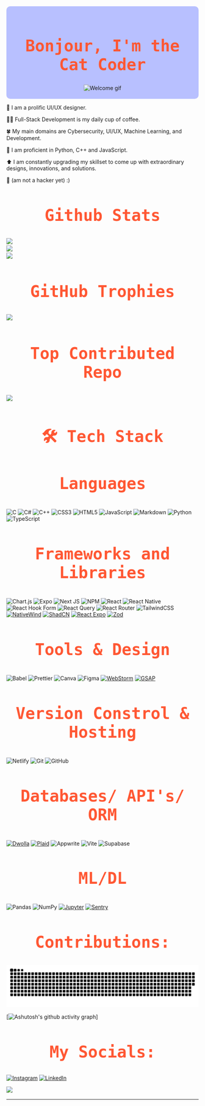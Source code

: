 <head>
  <link rel="preconnect" href="https://fonts.googleapis.com">
  <link rel="preconnect" href="https://fonts.gstatic.com" crossorigin>
  <link href="https://fonts.googleapis.com/css2?family=Inconsolata:wght@200..900&display=swap" rel="stylesheet">
</head>

<div align="center" style="background-color: #B8C0FF; padding: 20px; border-radius: 10px;">
  <h1 style="font-size: 3em; font-family: 'Inconsolata', monospace; color: #FF5733; text-align: center;">
    Bonjour, I'm the Cat Coder
  </h1>
  <img src="https://i.giphy.com/media/v1.Y2lkPTc5MGI3NjExbGpsbnBocnY3eTgycDVlb3JyYjNlcjNneTQ4NGhudG1vN240bjRmdCZlcD12MV9pbnRlcm5hbF9naWZfYnlfaWQmY3Q9Zw/bTVH8Xo4Wo0alEs2fW/giphy.gif" width="650" height="300" alt="Welcome gif">
</div>

🎨 I am a prolific UI/UX designer.

🧑‍💻 Full-Stack Development is my daily cup of coffee.

🍀 My main domains are Cybersecurity, UI/UX, Machine Learning, and Development.

🐍 I am proficient in Python, C++ and JavaScript.

⬆️ I am constantly upgrading my skillset to come up with extraordinary designs, innovations, and solutions.

🌟 (am not a hacker yet) :)

<h2 style="font-size: 3em; font-family: 'Inconsolata', monospace; color: #FF5733; text-align: center;">
  Github Stats
</h2>

<!--![](https://github-readme-stats.vercel.app/api?username=aditisahu1234&theme=radical&hide_border=false&include_all_commits=true&count_private=true))<br/>
![](https://github-readme-streak-stats.herokuapp.com/?user=aditisahu1234&theme=radical&hide_border=false)<br/>
![](https://github-readme-stats.vercel.app/api/top-langs/?username=aditisahu1234&theme=radical&hide_border=false&include_all_commits=true&count_private=true&layout=compact)-->

![](https://github-readme-stats.vercel.app/api?username=aditisahu1234&theme=calm_pink&hide_border=false&include_all_commits=true&count_private=true)<br/>
![](https://github-readme-streak-stats.herokuapp.com/?user=aditisahu1234&theme=calm_pink&hide_border=false)<br/>
![](https://github-readme-stats.vercel.app/api/top-langs/?username=aditisahu1234&theme=calm_pink&hide_border=false&include_all_commits=true&count_private=true&layout=compact)


<h2 style="font-size: 3em; font-family: 'Inconsolata', monospace; color: #FF5733; text-align: center;">
  GitHub Trophies
</h2>

![](https://github-profile-trophy.vercel.app/?username=aditisahu1234&theme=radical&no-frame=false&no-bg=false&margin-w=4)

<h2 style="font-size: 3em; font-family: 'Inconsolata', monospace; color: #FF5733; text-align: center;">
   Top Contributed Repo
</h2>

![](https://github-contributor-stats.vercel.app/api?username=aditisahu1234&limit=5&theme=calm_pink&combine_all_yearly_contributions=true)

<!--![Total Contributions](https://github-readme-stats.vercel.app/api?username=aditisahu1234&show_icons=true&count_private=true&hide=prs&theme=radical)

![GitHub Streak](https://github-readme-streak-stats.herokuapp.com/?user=aditisahu1234&theme=radical)

![Top Languages](https://github-readme-stats.vercel.app/api/top-langs/?username=aditisahu1234&layout=compact&theme=radical)-->

<h2 style="font-size: 3em; font-family: 'Inconsolata', monospace; color: #FF5733; text-align: center;">
  🛠️ Tech Stack
</h2>

<h3 style="font-size: 3em; font-family: 'Inconsolata', monospace; color: #FF5733; text-align: center;">
  Languages
</h3>

![C](https://img.shields.io/badge/c-%2300599C.svg?style=for-the-badge&logo=c&logoColor=white) 
![C#](https://img.shields.io/badge/c%23-%23239120.svg?style=for-the-badge&logo=csharp&logoColor=white) 
![C++](https://img.shields.io/badge/c++-%2300599C.svg?style=for-the-badge&logo=c%2B%2B&logoColor=white) 
![CSS3](https://img.shields.io/badge/css3-%231572B6.svg?style=for-the-badge&logo=css3&logoColor=white) 
![HTML5](https://img.shields.io/badge/html5-%23E34F26.svg?style=for-the-badge&logo=html5&logoColor=white) 
![JavaScript](https://img.shields.io/badge/javascript-%23323330.svg?style=for-the-badge&logo=javascript&logoColor=%23F7DF1E) 
![Markdown](https://img.shields.io/badge/markdown-%23000000.svg?style=for-the-badge&logo=markdown&logoColor=white) 
![Python](https://img.shields.io/badge/python-3670A0?style=for-the-badge&logo=python&logoColor=ffdd54) 
![TypeScript](https://img.shields.io/badge/typescript-%23007ACC.svg?style=for-the-badge&logo=typescript&logoColor=white)

<!--
[![XML](https://img.shields.io/badge/XML-FF8C00?style=flat&logo=xml&logoColor=white)](https://www.w3.org/XML/)-->

<h3 style="font-size: 3em; font-family: 'Inconsolata', monospace; color: #FF5733; text-align: center;">
  Frameworks and Libraries
</h3>

 ![Chart.js](https://img.shields.io/badge/chart.js-F5788D.svg?style=for-the-badge&logo=chart.js&logoColor=white) 
 ![Expo](https://img.shields.io/badge/expo-1C1E24?style=for-the-badge&logo=expo&logoColor=#D04A37) 
 ![Next JS](https://img.shields.io/badge/Next-black?style=for-the-badge&logo=next.js&logoColor=white) 
 ![NPM](https://img.shields.io/badge/NPM-%23CB3837.svg?style=for-the-badge&logo=npm&logoColor=white) 
 ![React](https://img.shields.io/badge/react-%2320232a.svg?style=for-the-badge&logo=react&logoColor=%2361DAFB)
 ![React Native](https://img.shields.io/badge/react_native-%2320232a.svg?style=for-the-badge&logo=react&logoColor=%2361DAFB) 
 ![React Hook Form](https://img.shields.io/badge/React%20Hook%20Form-%23EC5990.svg?style=for-the-badge&logo=reacthookform&logoColor=white) 
 ![React Query](https://img.shields.io/badge/-React%20Query-FF4154?style=for-the-badge&logo=react%20query&logoColor=white) 
 ![React Router](https://img.shields.io/badge/React_Router-CA4245?style=for-the-badge&logo=react-router&logoColor=white) 
 ![TailwindCSS](https://img.shields.io/badge/tailwindcss-%2338B2AC.svg?style=for-the-badge&logo=tailwind-css&logoColor=white) 
[![NativeWind](https://img.shields.io/badge/NativeWind-61DAFB?style=flat&logo=react&logoColor=black)](https://www.nativewind.dev/)
[![ShadCN](https://img.shields.io/badge/ShadCN-000000?style=flat&logo=github&logoColor=white)](https://github.com/shadcn/ui)
 [![React Expo](https://img.shields.io/badge/Expo-000020?style=flat&logo=expo&logoColor=white)](https://expo.dev/)
 [![Zod](https://img.shields.io/badge/Zod-2C7B76?style=flat&logo=typescript&logoColor=white)](https://zod.dev/)
 
<!--![React](https://img.shields.io/badge/React-61DAFB?style=flat&logo=react&logoColor=black)
![Next.js](https://img.shields.io/badge/Next.js-000000?style=flat&logo=next.js&logoColor=white)
[![TailwindCSS](https://img.shields.io/badge/TailwindCSS-06B6D4?style=flat&logo=tailwind-css&logoColor=white)](https://tailwindcss.com/)

[![React Native](https://img.shields.io/badge/React_Native-20232A?style=flat&logo=react&logoColor=61DAFB)](https://reactnative.dev/)
[![React Expo](https://img.shields.io/badge/Expo-000020?style=flat&logo=expo&logoColor=white)](https://expo.dev/)
[![npm](https://img.shields.io/badge/npm-CB3837?style=flat&logo=npm&logoColor=white)](https://www.npmjs.com/)-->


<h3 style="font-size: 3em; font-family: 'Inconsolata', monospace; color: #FF5733; text-align: center;">
  Tools & Design
</h3>

![Babel](https://img.shields.io/badge/Babel-F9DC3e?style=for-the-badge&logo=babel&logoColor=black)
![Prettier](https://img.shields.io/badge/prettier-%23F7B93E.svg?style=for-the-badge&logo=prettier&logoColor=black)
![Canva](https://img.shields.io/badge/Canva-%2300C4CC.svg?style=for-the-badge&logo=Canva&logoColor=white) 
![Figma](https://img.shields.io/badge/figma-%23F24E1E.svg?style=for-the-badge&logo=figma&logoColor=white) 
[![WebStorm](https://img.shields.io/badge/WebStorm-000000?style=flat&logo=jetbrains&logoColor=white)](https://www.jetbrains.com/webstorm/)
[![GSAP](https://img.shields.io/badge/GSAP-88CE02?style=flat&logo=greensock&logoColor=white)](https://greensock.com/)
<!--[![Vite](https://img.shields.io/badge/Vite-646CFF?style=flat&logo=vite&logoColor=white)](https://vitejs.dev/)-->


<h3 style="font-size: 3em; font-family: 'Inconsolata', monospace; color: #FF5733; text-align: center;">
  Version Constrol & Hosting
</h3>

 ![Netlify](https://img.shields.io/badge/netlify-%23000000.svg?style=for-the-badge&logo=netlify&logoColor=#00C7B7)
  ![Git](https://img.shields.io/badge/git-%23F05033.svg?style=for-the-badge&logo=git&logoColor=white) 
  ![GitHub](https://img.shields.io/badge/github-%23121011.svg?style=for-the-badge&logo=github&logoColor=white)
<!--
[![Vercel](https://img.shields.io/badge/Vercel-000000?style=flat&logo=vercel&logoColor=white)](https://vercel.com/)-->

<h3 style="font-size: 3em; font-family: 'Inconsolata', monospace; color: #FF5733; text-align: center;">
  Databases/ API's/ ORM
</h3>

[![Dwolla](https://img.shields.io/badge/Dwolla-00B1B2?style=flat&logo=dwolla&logoColor=white)](https://www.dwolla.com/)
[![Plaid](https://img.shields.io/badge/Plaid-3D6B72?style=flat&logo=plaid&logoColor=white)](https://plaid.com/)
![Appwrite](https://img.shields.io/badge/Appwrite-%23FD366E.svg?style=for-the-badge&logo=appwrite&logoColor=white)
![Vite](https://img.shields.io/badge/vite-%23646CFF.svg?style=for-the-badge&logo=vite&logoColor=white) 
![Supabase](https://img.shields.io/badge/Supabase-3ECF8E?style=for-the-badge&logo=supabase&logoColor=white)

<h3 style="font-size: 3em; font-family: 'Inconsolata', monospace; color: #FF5733; text-align: center;">
  ML/DL
</h3>

![Pandas](https://img.shields.io/badge/pandas-%23150458.svg?style=for-the-badge&logo=pandas&logoColor=white) 
![NumPy](https://img.shields.io/badge/numpy-%23013243.svg?style=for-the-badge&logo=numpy&logoColor=white)
[![Jupyter](https://img.shields.io/badge/Jupyter-F37626?style=flat&logo=jupyter&logoColor=white)](https://jupyter.org/)
[![Sentry](https://img.shields.io/badge/Sentry-362D59?style=flat&logo=sentry&logoColor=white)](https://sentry.io/)

<h2 style="font-size: 3em; font-family: 'Inconsolata', monospace; color: #FF5733; text-align: center;">
  Contributions:
</h2>
<picture>
  <source media="(prefers-color-scheme: dark)" srcset="https://raw.githubusercontent.com/aditisahu1234/aditisahu1234/output/github-snake-dark.svg" />
  <source media="(prefers-color-scheme: light)" srcset="https://raw.githubusercontent.com/aditisahu1234/aditisahu1234/output/github-snake.svg" />
  <img alt="github-snake" src="https://raw.githubusercontent.com/aditisahu1234/aditisahu1234/output/github-snake.svg" />
</picture>

<!--[![Pandas](https://img.shields.io/badge/Pandas-150458?style=flat&logo=pandas&logoColor=white)](https://pandas.pydata.org/)
[![Chart.js](https://img.shields.io/badge/Chart.js-FE3B00?style=flat&logo=chart.js&logoColor=white)](https://www.chartjs.org/)
[![NumPy](https://img.shields.io/badge/NumPy-013243?style=flat&logo=numpy&logoColor=white)](https://numpy.org/)-->


[![Ashutosh's github activity graph](https://github-readme-activity-graph.vercel.app/graph?username=aditisahu1234&bg_color=282024&color=5a9e4c&line=4c9e5d&point=3e413f&area=true&hide_border=true)]

<h2 style="font-size: 3em; font-family: 'Inconsolata', monospace; color: #FF5733; text-align: center;">
  My Socials:
</h2>

[![Instagram](https://img.shields.io/badge/Instagram-%23E4405F.svg?logo=Instagram&logoColor=white)](https://instagram.com/aditisahumeowmeow) [![LinkedIn](https://img.shields.io/badge/LinkedIn-%230077B5.svg?logo=linkedin&logoColor=white)](https://linkedin.com/in/aditi-sahu-developer) 

[![](https://visitcount.itsvg.in/api?id=aditisahu1234&icon=2&color=9)](https://visitcount.itsvg.in)



<!--
**aditisahu1234/aditisahu1234** is a ✨ _special_ ✨ repository because its `README.md` (this file) appears on your GitHub profile.

Here are some ideas to get you started:

- 🔭 I’m currently working on ...
- 🌱 I’m currently learning ...
- 👯 I’m looking to collaborate on ...
- 🤔 I’m looking for help with ...
- 💬 Ask me about ...
- 📫 How to reach me: ...
- 😄 Pronouns: ...
- ⚡ Fun fact: ...
-->






  




---



